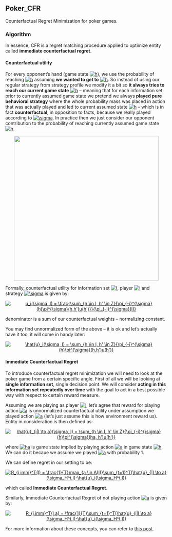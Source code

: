 ## Poker_CFR

Counterfactual Regret Minimization for poker games.

### Algorithm

In essence, CFR is a regret matching procedure applied to optimize entity called **immediate counterfactual regret**.

#### Counterfactual utility

For every opponent’s hand (game state <a href="https://www.codecogs.com/eqnedit.php?latex=h" target="_blank"><img src="https://latex.codecogs.com/svg.latex?h" title="h" /></a>), we use the probability of reaching <a href="https://www.codecogs.com/eqnedit.php?latex=h" target="_blank"><img src="https://latex.codecogs.com/svg.latex?h" title="h" /></a> assuming **we wanted to get to** <a href="https://www.codecogs.com/eqnedit.php?latex=h" target="_blank"><img src="https://latex.codecogs.com/svg.latex?h" title="h" /></a>. So instead of using our regular strategy from strategy profile we modify it a bit so **it always tries to reach our current game state** <a href="https://www.codecogs.com/eqnedit.php?latex=h" target="_blank"><img src="https://latex.codecogs.com/svg.latex?h" title="h" /></a> – meaning that for each information set prior to currently assumed game state we pretend we always **played pure behavioral strategy** where the whole probability mass was placed in action that was actually played and led to current assumed state <a href="https://www.codecogs.com/eqnedit.php?latex=h" target="_blank"><img src="https://latex.codecogs.com/svg.latex?h" title="h" /></a> – which is in fact **counterfactual**, in opposition to facts, because we really played according to <a href="https://www.codecogs.com/eqnedit.php?latex=\sigma" target="_blank"><img src="https://latex.codecogs.com/svg.latex?\sigma" title="\sigma" /></a>. In practice then we just consider our opponent contribution to the probability of reaching currently assumed game state <a href="https://www.codecogs.com/eqnedit.php?latex=h" target="_blank"><img src="https://latex.codecogs.com/svg.latex?h" title="h" /></a>. 

<div align="center">
<img src="https://int8.io/wp-content/uploads/2018/09/counterfactualutilities.png" width="450px" />
</div>

Formally, counterfactual utility for information set <a href="https://www.codecogs.com/eqnedit.php?latex=I" target="_blank"><img src="https://latex.codecogs.com/svg.latex?I" title="I" /></a>, player <a href="https://www.codecogs.com/eqnedit.php?latex=i" target="_blank"><img src="https://latex.codecogs.com/svg.latex?i" title="i" /></a> and strategy <a href="https://www.codecogs.com/eqnedit.php?latex=\sigma" target="_blank"><img src="https://latex.codecogs.com/svg.latex?\sigma" title="\sigma" /></a> is given by:

<div align="center">
<a href="https://www.codecogs.com/eqnedit.php?latex=u_i(\sigma,&space;I)&space;=&space;\frac{\sum_{h&space;\in&space;I,&space;h'&space;\in&space;Z}{\pi_{-i}^{\sigma}(h)\pi^{\sigma}(h,h')u(h')}}{\pi_{-i}^{\sigma}(I)}" target="_blank"><img src="https://latex.codecogs.com/svg.latex?u_i(\sigma,&space;I)&space;=&space;\frac{\sum_{h&space;\in&space;I,&space;h'&space;\in&space;Z}{\pi_{-i}^{\sigma}(h)\pi^{\sigma}(h,h')u(h')}}{\pi_{-i}^{\sigma}(I)}" title="u_i(\sigma, I) = \frac{\sum_{h \in I, h' \in Z}{\pi_{-i}^{\sigma}(h)\pi^{\sigma}(h,h')u(h')}}{\pi_{-i}^{\sigma}(I)}" /></a>
</div>

denominator is a sum of our counterfactual weights – normalizing constant.

You may find unnormalized form of the above – it is ok and let’s actually have it too, it will come in handy later:

<div align="center">
<a href="https://www.codecogs.com/eqnedit.php?latex=\hat{u}_i(\sigma,&space;I)&space;=&space;\sum_{h&space;\in&space;I,&space;h'&space;\in&space;Z}{\pi_{-i}^{\sigma}(h)\pi^{\sigma}(h,h')u(h')}" target="_blank"><img src="https://latex.codecogs.com/svg.latex?\hat{u}_i(\sigma,&space;I)&space;=&space;\sum_{h&space;\in&space;I,&space;h'&space;\in&space;Z}{\pi_{-i}^{\sigma}(h)\pi^{\sigma}(h,h')u(h')}" title="\hat{u}_i(\sigma, I) = \sum_{h \in I, h' \in Z}{\pi_{-i}^{\sigma}(h)\pi^{\sigma}(h,h')u(h')}" /></a>
</div>

#### Immediate Counterfactual Regret

To introduce counterfactual regret minimization we will need to look at the poker game from a certain specific angle. First of all we will be looking at **single information set**, single decision point. We will consider **acting in this information set repeatedly over time** with the goal to act in a best possible way with respect to certain reward measure.

Assuming we are playing as player <a href="https://www.codecogs.com/eqnedit.php?latex=i" target="_blank"><img src="https://latex.codecogs.com/svg.latex?i" title="i" /></a>, let’s agree that reward for playing action <a href="https://www.codecogs.com/eqnedit.php?latex=a" target="_blank"><img src="https://latex.codecogs.com/svg.latex?a" title="a" /></a> is unnormalized counterfactual utility under assumption we played action <a href="https://www.codecogs.com/eqnedit.php?latex=a" target="_blank"><img src="https://latex.codecogs.com/svg.latex?a" title="a" /></a> (let’s just assume this is how environment reward us). Entity in consideration is then defined as:

<div align="center">
<a href="https://www.codecogs.com/eqnedit.php?latex=\hat{u}_{i|I&space;\to&space;a}(\sigma,&space;I)&space;=&space;\sum_{h&space;\in&space;I,&space;h'&space;\in&space;Z}{\pi_{-i}^{\sigma}(h)\pi^{\sigma}(ha,&space;h')u(h')}" target="_blank"><img src="https://latex.codecogs.com/svg.latex?\hat{u}_{i|I&space;\to&space;a}(\sigma,&space;I)&space;=&space;\sum_{h&space;\in&space;I,&space;h'&space;\in&space;Z}{\pi_{-i}^{\sigma}(h)\pi^{\sigma}(ha,&space;h')u(h')}" title="\hat{u}_{i|I \to a}(\sigma, I) = \sum_{h \in I, h' \in Z}{\pi_{-i}^{\sigma}(h)\pi^{\sigma}(ha, h')u(h')}" /></a>
</div>

where <a href="https://www.codecogs.com/eqnedit.php?latex=ha" target="_blank"><img src="https://latex.codecogs.com/svg.latex?ha" title="ha" /></a> is game state implied by playing action <a href="https://www.codecogs.com/eqnedit.php?latex=a" target="_blank"><img src="https://latex.codecogs.com/svg.latex?a" title="a" /></a> in game state <a href="https://www.codecogs.com/eqnedit.php?latex=h" target="_blank"><img src="https://latex.codecogs.com/svg.latex?h" title="h" /></a>. We can do it becaue we assume we played <a href="https://www.codecogs.com/eqnedit.php?latex=a" target="_blank"><img src="https://latex.codecogs.com/svg.latex?a" title="a" /></a> with probability 1.

We can define regret in our setting to be:

<div align="center">
<a href="https://www.codecogs.com/eqnedit.php?latex=R_{i,imm}^T(I)&space;=&space;\frac{1}{T}\max_{a&space;\in&space;A(I)}\sum_{t=1}^T(\hat{u}_{|I&space;\to&space;a}(\sigma_H^t,I)-\hat{u}_i(\sigma_H^t,I))" target="_blank"><img src="https://latex.codecogs.com/svg.latex?R_{i,imm}^T(I)&space;=&space;\frac{1}{T}\max_{a&space;\in&space;A(I)}\sum_{t=1}^T(\hat{u}_{|I&space;\to&space;a}(\sigma_H^t,I)-\hat{u}_i(\sigma_H^t,I))" title="R_{i,imm}^T(I) = \frac{1}{T}\max_{a \in A(I)}\sum_{t=1}^T(\hat{u}_{|I \to a}(\sigma_H^t,I)-\hat{u}_i(\sigma_H^t,I))" /></a>
</div>

which called **Immediate Counterfactual Regret**.

Similarly, Immediate Counterfactual Regret of not playing action <a href="https://www.codecogs.com/eqnedit.php?latex=a" target="_blank"><img src="https://latex.codecogs.com/svg.latex?a" title="a" /></a> is given by:

<div align="center">
<a href="https://www.codecogs.com/eqnedit.php?latex=R_{i,imm}^T(I,a)&space;=&space;\frac{1}{T}\sum_{t=1}^T(\hat{u}_{i|I&space;\to&space;a}(\sigma_H^t,I)-\hat{u}_i(\sigma_H^t,I))" target="_blank"><img src="https://latex.codecogs.com/svg.latex?R_{i,imm}^T(I,a)&space;=&space;\frac{1}{T}\sum_{t=1}^T(\hat{u}_{i|I&space;\to&space;a}(\sigma_H^t,I)-\hat{u}_i(\sigma_H^t,I))" title="R_{i,imm}^T(I,a) = \frac{1}{T}\sum_{t=1}^T(\hat{u}_{i|I \to a}(\sigma_H^t,I)-\hat{u}_i(\sigma_H^t,I))" /></a>
</div>

For more information about these concepts, you can refer to [this post](https://int8.io/counterfactual-regret-minimization-for-poker-ai/).
